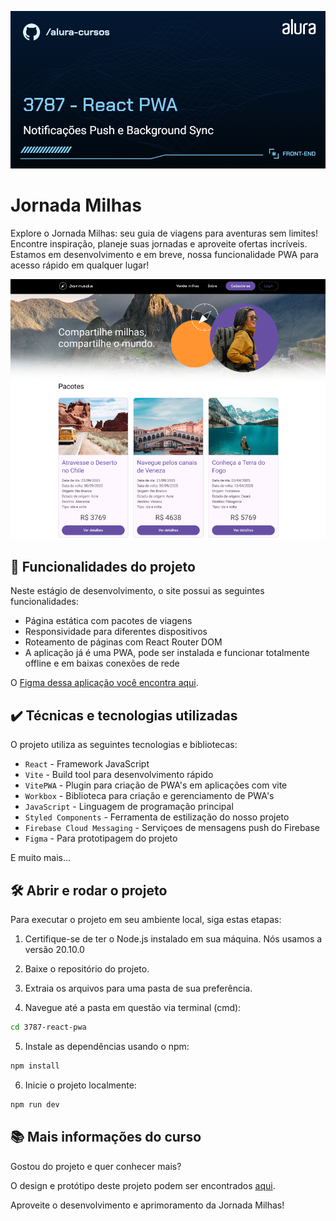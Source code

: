 ![Jornada Milhas](thumb.png)

# Jornada Milhas

Explore o Jornada Milhas: seu guia de viagens para aventuras sem limites! Encontre inspiração, planeje suas jornadas e aproveite ofertas incríveis. Estamos em desenvolvimento e em breve, nossa funcionalidade PWA para acesso rápido em qualquer lugar!

![Imagem da aplicação da Jornada Milhas](jornada-milhas.png)

## 🔨 Funcionalidades do projeto

Neste estágio de desenvolvimento, o site possui as seguintes funcionalidades:

- Página estática com pacotes de viagens
- Responsividade para diferentes dispositivos
- Roteamento de páginas com React Router DOM
- A aplicação já é uma PWA, pode ser instalada e funcionar totalmente offline e em baixas conexões de rede

O [Figma dessa aplicação você encontra aqui](https://www.figma.com/file/C9Hwa6VpPKLSM6pJVCMZgI/Jornada-Milhas-%7C-React-Service-Workers?type=design&node-id=0-1&mode=design&t=rZNRLbySPNz2Ugjf-0).

## ✔️ Técnicas e tecnologias utilizadas

O projeto utiliza as seguintes tecnologias e bibliotecas:

- `React` - Framework JavaScript
- `Vite` - Build tool para desenvolvimento rápido
- `VitePWA` - Plugin para criação de PWA's em aplicações com vite
- `Workbox` - Biblioteca para criação e gerenciamento de PWA's
- `JavaScript` - Linguagem de programação principal
- `Styled Components` - Ferramenta de estilização do nosso projeto
- `Firebase Cloud Messaging` - Serviçoes de mensagens push do Firebase
- `Figma` - Para prototipagem do projeto

E muito mais...

## 🛠️ Abrir e rodar o projeto

Para executar o projeto em seu ambiente local, siga estas etapas:

1. Certifique-se de ter o Node.js instalado em sua máquina. Nós usamos a versão 20.10.0

2. Baixe o repositório do projeto.

3. Extraia os arquivos para uma pasta de sua preferência.

4. Navegue até a pasta em questão via terminal (cmd):

```bash
cd 3787-react-pwa
```

5. Instale as dependências usando o npm:

```bash
npm install
```

6. Inicie o projeto localmente:

```bash
npm run dev
```

## 📚 Mais informações do curso

Gostou do projeto e quer conhecer mais?

O design e protótipo deste projeto podem ser encontrados [aqui](https://www.figma.com/file/C9Hwa6VpPKLSM6pJVCMZgI/Jornada-Milhas-%7C-React-Service-Workers?type=design&node-id=0-1&mode=design&t=rZNRLbySPNz2Ugjf-0). 

Aproveite o desenvolvimento e aprimoramento da Jornada Milhas!
